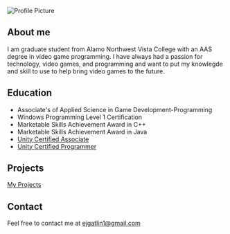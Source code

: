 ![Profile Picture](https://media.licdn.com/dms/image/C4D03AQFLZR9rYVi50A/profile-displayphoto-shrink_200_200/0?e=1573084800&v=beta&t=7WqiMQK2ubLEVUvAv51kR6aITWV0B4kRjXNwmPETZ3c)

## About me

I am graduate student from Alamo Northwest Vista College with an AAS degree in video game programming. I have always had a passion for technology, video games, and programming and want to put my knowlegde and skill to use to help bring video games to the future.


## Education

* Associate's of Applied Science in Game Development-Programming
* Windows Programming Level 1 Certification
* Marketable Skills Achievement Award in C++
* Marketable Skills Achievement Award in Java
* [Unity Certified Associate](https://www.youracclaim.com/badges/1f984bb8-5086-4001-aabc-3121eda9c74e)
* [Unity Certified Programmer](https://www.youracclaim.com/badges/19d2b6e1-4c14-4c08-95a3-aed38fb29a70)


## Projects

[My Projects](https://github.com/egatlin1/Projects)

## Contact
Feel free to contact me at ejgatlin1@gmail.com
